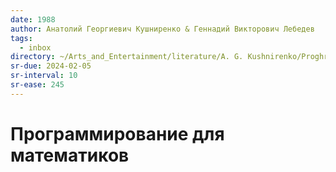 ```yaml
---
date: 1988
author: Анатолий Георгиевич Кушниренко & Геннадий Викторович Лебедев
tags:
  - inbox
directory: ~/Arts_and_Entertainment/literature/A. G. Kushnirenko/Proghrammirovaniie dlia matiematikov(1988) (2373)/
sr-due: 2024-02-05
sr-interval: 10
sr-ease: 245
---
```


# Программирование для математиков

